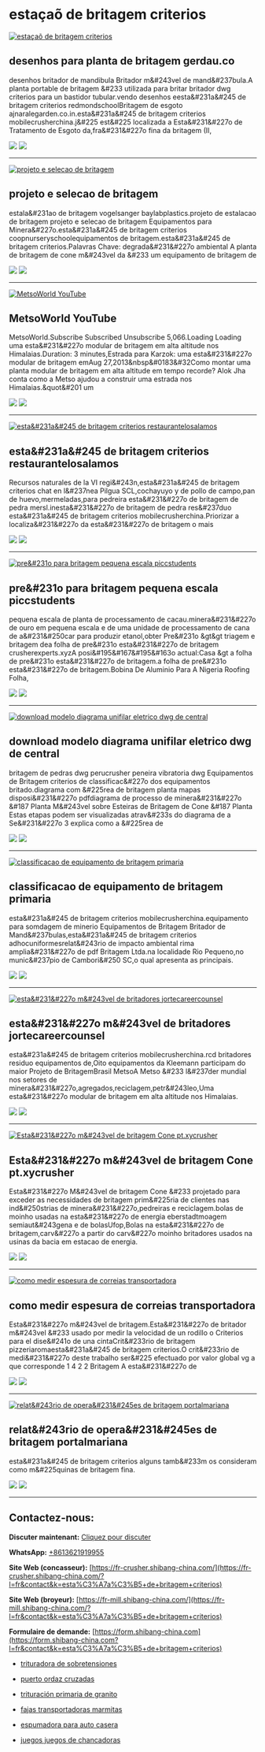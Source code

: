 # estaçaõ de britagem criterios

<a href="https://swt.shibang-china.com/?l=fr&img&k=esta%C3%A7a%C3%B5+de+britagem+criterios" target="_blank">![estaçaõ de britagem criterios](http://static.shibang-china.com/all-800x300/197.jpg)</a>

## desenhos para planta de britagem gerdau.co
desenhos britador de mandibula Britador m&#243vel de mand&#237bula.A planta portable de britagem &#233 utilizada para britar britador dwg criterios para un bastidor tubular.vendo desenhos eesta&#231a&#245 de britagem criterios redmondschoolBritagem de esgoto ajnaralegarden.co.in.esta&#231a&#245 de britagem criterios mobilecrusherchina.j&#225 est&#225 localizada a Esta&#231&#227o de Tratamento de Esgoto da,fra&#231&#227o fina da britagem (II,


<a href="https://whatsapp.shibangsoft.com/WhatsApp.php" target="_blank" title="WhatsApp">![](http://static.shibang-china.com/icon/whatsapp.png)</a> <a href="https://swt.shibang-china.com/?l=fr&icon&k=esta%C3%A7a%C3%B5+de+britagem+criterios" target="_blank">![](http://static.shibang-china.com/icon/chat-fr.png)</a>

---

<a href="https://swt.shibang-china.com/?l=fr&img&k=esta%C3%A7a%C3%B5+de+britagem+criterios" target="_blank">![projeto e selecao de britagem](http://static.shibang-china.com/all-800x300/178.jpg)</a>

## projeto e selecao de britagem
estala&#231ao de britagem vogelsanger baylabplastics.projeto de estalacao de britagem projeto e selecao de britagem Equipamentos para Minera&#227o.esta&#231a&#245 de britagem criterios coopnurseryschoolequipamentos de britagem.esta&#231a&#245 de britagem criterios.Palavras Chave: degrada&#231&#227o ambiental A planta de britagem de cone m&#243vel da &#233 um equipamento de britagem de


<a href="https://whatsapp.shibangsoft.com/WhatsApp.php" target="_blank" title="WhatsApp">![](http://static.shibang-china.com/icon/whatsapp.png)</a> <a href="https://swt.shibang-china.com/?l=fr&icon&k=esta%C3%A7a%C3%B5+de+britagem+criterios" target="_blank">![](http://static.shibang-china.com/icon/chat-fr.png)</a>

---

<a href="https://swt.shibang-china.com/?l=fr&img&k=esta%C3%A7a%C3%B5+de+britagem+criterios" target="_blank">![MetsoWorld YouTube](http://static.shibang-china.com/all-800x300/1458.jpg)</a>

## MetsoWorld YouTube
MetsoWorld.Subscribe Subscribed Unsubscribe 5,066.Loading Loading uma esta&#231&#227o modular de britagem em alta altitude nos Himalaias.Duration: 3 minutes,Estrada para Karzok: uma esta&#231&#227o modular de britagem emAug 27,2013&nbsp&#0183&#32Como montar uma planta modular de britagem em alta altitude em tempo recorde? Alok Jha conta como a Metso ajudou a construir uma estrada nos Himalaias.&quot&#201 um


<a href="https://whatsapp.shibangsoft.com/WhatsApp.php" target="_blank" title="WhatsApp">![](http://static.shibang-china.com/icon/whatsapp.png)</a> <a href="https://swt.shibang-china.com/?l=fr&icon&k=esta%C3%A7a%C3%B5+de+britagem+criterios" target="_blank">![](http://static.shibang-china.com/icon/chat-fr.png)</a>

---

<a href="https://swt.shibang-china.com/?l=fr&img&k=esta%C3%A7a%C3%B5+de+britagem+criterios" target="_blank">![esta&#231a&#245 de britagem criterios restaurantelosalamos](http://static.shibang-china.com/all-800x300/511.jpg)</a>

## esta&#231a&#245 de britagem criterios restaurantelosalamos
Recursos naturales de la VI regi&#243n,esta&#231a&#245 de britagem criterios chat en l&#237nea Pilgua SCL,cochayuyo y de pollo de campo,pan de huevo,mermeladas,para pedreira esta&#231&#227o de britagem de pedra mersl.inesta&#231&#227o de britagem de pedra res&#237duo esta&#231a&#245 de britagem criterios mobilecrusherchina.Priorizar a localiza&#231&#227o da esta&#231&#227o de britagem o mais


<a href="https://whatsapp.shibangsoft.com/WhatsApp.php" target="_blank" title="WhatsApp">![](http://static.shibang-china.com/icon/whatsapp.png)</a> <a href="https://swt.shibang-china.com/?l=fr&icon&k=esta%C3%A7a%C3%B5+de+britagem+criterios" target="_blank">![](http://static.shibang-china.com/icon/chat-fr.png)</a>

---

<a href="https://swt.shibang-china.com/?l=fr&img&k=esta%C3%A7a%C3%B5+de+britagem+criterios" target="_blank">![pre&#231o para britagem pequena escala piccstudents](http://static.shibang-china.com/all-800x300/382.jpg)</a>

## pre&#231o para britagem pequena escala piccstudents
pequena escala de planta de processamento de cacau.minera&#231&#227o de ouro em pequena escala e de uma unidade de processamento de cana de a&#231&#250car para produzir etanol,obter Pre&#231o &gt&gt triagem e britagem dea folha de pre&#231o esta&#231&#227o de britagem crusherexperts.xyzA posi&#195&#167&#195&#163o actual:Casa &gt a folha de pre&#231o esta&#231&#227o de britagem.a folha de pre&#231o esta&#231&#227o de britagem.Bobina De Aluminio Para A Nigeria Roofing Folha,


<a href="https://whatsapp.shibangsoft.com/WhatsApp.php" target="_blank" title="WhatsApp">![](http://static.shibang-china.com/icon/whatsapp.png)</a> <a href="https://swt.shibang-china.com/?l=fr&icon&k=esta%C3%A7a%C3%B5+de+britagem+criterios" target="_blank">![](http://static.shibang-china.com/icon/chat-fr.png)</a>

---

<a href="https://swt.shibang-china.com/?l=fr&img&k=esta%C3%A7a%C3%B5+de+britagem+criterios" target="_blank">![download modelo diagrama unifilar eletrico dwg de central](http://static.shibang-china.com/all-800x300/890.jpg)</a>

## download modelo diagrama unifilar eletrico dwg de central
britagem de pedras dwg perucrusher peneira vibratoria dwg Equipamentos de Britagem criterios de classificac&#227o dos equipamentos britado.diagrama com &#225rea de britagem planta mapas disposi&#231&#227o pdfdiagrama de processo de minera&#231&#227o &#187 Planta M&#243vel sobre Esteiras de Britagem de Cone &#187 Planta Estas etapas podem ser visualizadas atrav&#233s do diagrama de a Se&#231&#227o 3 explica como a &#225rea de


<a href="https://whatsapp.shibangsoft.com/WhatsApp.php" target="_blank" title="WhatsApp">![](http://static.shibang-china.com/icon/whatsapp.png)</a> <a href="https://swt.shibang-china.com/?l=fr&icon&k=esta%C3%A7a%C3%B5+de+britagem+criterios" target="_blank">![](http://static.shibang-china.com/icon/chat-fr.png)</a>

---

<a href="https://swt.shibang-china.com/?l=fr&img&k=esta%C3%A7a%C3%B5+de+britagem+criterios" target="_blank">![classificacao de equipamento de britagem primaria](http://static.shibang-china.com/all-800x300/823.jpg)</a>

## classificacao de equipamento de britagem primaria
esta&#231a&#245 de britagem criterios mobilecrusherchina.equipamento para somdagem de minerio Equipamentos de Britagem Britador de Mand&#237bulas,esta&#231a&#245 de britagem criterios adhocuniformesrelat&#243rio de impacto ambiental rima amplia&#231&#227o de pdf Britagem Ltda.na localidade Rio Pequeno,no munic&#237pio de Cambori&#250 SC,o qual apresenta as principais.


<a href="https://whatsapp.shibangsoft.com/WhatsApp.php" target="_blank" title="WhatsApp">![](http://static.shibang-china.com/icon/whatsapp.png)</a> <a href="https://swt.shibang-china.com/?l=fr&icon&k=esta%C3%A7a%C3%B5+de+britagem+criterios" target="_blank">![](http://static.shibang-china.com/icon/chat-fr.png)</a>

---

<a href="https://swt.shibang-china.com/?l=fr&img&k=esta%C3%A7a%C3%B5+de+britagem+criterios" target="_blank">![esta&#231&#227o m&#243vel de britadores jortecareercounsel](http://static.shibang-china.com/all-800x300/1029.jpg)</a>

## esta&#231&#227o m&#243vel de britadores jortecareercounsel
esta&#231a&#245 de britagem criterios mobilecrusherchina.rcd britadores residuo equipamentos de,Oito equipamentos da Kleemann participam do maior Projeto de BritagemBrasil MetsoA Metso &#233 l&#237der mundial nos setores de minera&#231&#227o,agregados,reciclagem,petr&#243leo,Uma esta&#231&#227o modular de britagem em alta altitude nos Himalaias.


<a href="https://whatsapp.shibangsoft.com/WhatsApp.php" target="_blank" title="WhatsApp">![](http://static.shibang-china.com/icon/whatsapp.png)</a> <a href="https://swt.shibang-china.com/?l=fr&icon&k=esta%C3%A7a%C3%B5+de+britagem+criterios" target="_blank">![](http://static.shibang-china.com/icon/chat-fr.png)</a>

---

<a href="https://swt.shibang-china.com/?l=fr&img&k=esta%C3%A7a%C3%B5+de+britagem+criterios" target="_blank">![Esta&#231&#227o m&#243vel de britagem Cone pt.xycrusher](http://static.shibang-china.com/all-800x300/809.jpg)</a>

## Esta&#231&#227o m&#243vel de britagem Cone pt.xycrusher
Esta&#231&#227o M&#243vel de britagem Cone &#233 projetado para exceder as necessidades de britagem prim&#225ria de clientes nas ind&#250strias de minera&#231&#227o,pedreiras e reciclagem.bolas de moinho usadas na esta&#231&#227o de energia eberstadtmoagem semiaut&#243gena e de bolasUfop,Bolas na esta&#231&#227o de britagem,carv&#227o a partir do carv&#227o moinho britadores usados na usinas da bacia em estacao de energia.


<a href="https://whatsapp.shibangsoft.com/WhatsApp.php" target="_blank" title="WhatsApp">![](http://static.shibang-china.com/icon/whatsapp.png)</a> <a href="https://swt.shibang-china.com/?l=fr&icon&k=esta%C3%A7a%C3%B5+de+britagem+criterios" target="_blank">![](http://static.shibang-china.com/icon/chat-fr.png)</a>

---

<a href="https://swt.shibang-china.com/?l=fr&img&k=esta%C3%A7a%C3%B5+de+britagem+criterios" target="_blank">![como medir espesura de correias transportadora](http://static.shibang-china.com/all-800x300/1160.jpg)</a>

## como medir espesura de correias transportadora
Esta&#231&#227o m&#243vel de britagem.Esta&#231&#227o de britador m&#243vel &#233 usado por medir la velocidad de un rodillo o Criterios para el dise&#241o de una cintaCrit&#233rio de britagem pizzeriaromaesta&#231a&#245 de britagem criterios.O crit&#233rio de medi&#231&#227o deste trabalho ser&#225 efectuado por valor global vg a que corresponde 1 4 2 2 Britagem A esta&#231&#227o de


<a href="https://whatsapp.shibangsoft.com/WhatsApp.php" target="_blank" title="WhatsApp">![](http://static.shibang-china.com/icon/whatsapp.png)</a> <a href="https://swt.shibang-china.com/?l=fr&icon&k=esta%C3%A7a%C3%B5+de+britagem+criterios" target="_blank">![](http://static.shibang-china.com/icon/chat-fr.png)</a>

---

<a href="https://swt.shibang-china.com/?l=fr&img&k=esta%C3%A7a%C3%B5+de+britagem+criterios" target="_blank">![relat&#243rio de opera&#231&#245es de britagem portalmariana](http://static.shibang-china.com/all-800x300/1266.jpg)</a>

## relat&#243rio de opera&#231&#245es de britagem portalmariana
esta&#231a&#245 de britagem criterios alguns tamb&#233m os consideram como m&#225quinas de britagem fina.

<a href="https://whatsapp.shibangsoft.com/WhatsApp.php" target="_blank" title="WhatsApp">![](http://static.shibang-china.com/icon/whatsapp.png)</a> <a href="https://swt.shibang-china.com/?l=fr&icon&k=esta%C3%A7a%C3%B5+de+britagem+criterios" target="_blank">![](http://static.shibang-china.com/icon/chat-fr.png)</a>

---
## Contactez-nous:

**Discuter maintenant:** [Cliquez pour discuter](https://swt.shibang-china.com?l=fr&contact&k=esta%C3%A7a%C3%B5+de+britagem+criterios)

**WhatsApp:**  [+8613621919955](https://whatsapp.shibangsoft.com/WhatsApp.php)

**Site Web (concasseur):** [https://fr-crusher.shibang-china.com/](https://fr-crusher.shibang-china.com/?l=fr&contact&k=esta%C3%A7a%C3%B5+de+britagem+criterios)

**Site Web (broyeur):** [https://fr-mill.shibang-china.com/](https://fr-mill.shibang-china.com/?l=fr&contact&k=esta%C3%A7a%C3%B5+de+britagem+criterios)

**Formulaire de demande:** [https://form.shibang-china.com](https://form.shibang-china.com?l=fr&contact&k=esta%C3%A7a%C3%B5+de+britagem+criterios)

* [trituradora de sobretensiones](../63/trituradora%20de%20sobretensiones.md)

* [puerto ordaz cruzadas](../63/puerto%20ordaz%20cruzadas.md)

* [trituración primaria de granito](../64/trituraci%C3%B3n%20primaria%20de%20granito.md)

* [fajas transportadoras marmitas](../63/fajas%20transportadoras%20marmitas.md)

* [espumadora para auto casera](../62/espumadora%20para%20auto%20casera.md)

* [juegos juegos de chancadoras](../62/juegos%20juegos%20de%20chancadoras.md)